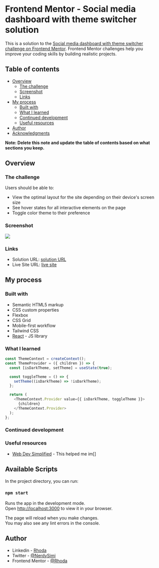 # Frontend Mentor - Social media dashboard with theme switcher solution

This is a solution to the [Social media dashboard with theme switcher challenge on Frontend Mentor](https://www.frontendmentor.io/challenges/social-media-dashboard-with-theme-switcher-6oY8ozp_H). Frontend Mentor challenges help you improve your coding skills by building realistic projects.

## Table of contents

- [Overview](#overview)
  - [The challenge](#the-challenge)
  - [Screenshot](#screenshot)
  - [Links](#links)
- [My process](#my-process)
  - [Built with](#built-with)
  - [What I learned](#what-i-learned)
  - [Continued development](#continued-development)
  - [Useful resources](#useful-resources)
- [Author](#author)
- [Acknowledgments](#acknowledgments)

**Note: Delete this note and update the table of contents based on what sections you keep.**

## Overview

### The challenge

Users should be able to:

- View the optimal layout for the site depending on their device's screen size
- See hover states for all interactive elements on the page
- Toggle color theme to their preference

### Screenshot

![](./screenshot.jpg)

### Links

- Solution URL: [solution URL](https://github.com/rh0se/dashboard-with-theme-switcher)
- Live Site URL: [live site](https://social-media-dashboard-with-theme-switcher-swart.vercel.app/)

## My process

### Built with

- Semantic HTML5 markup
- CSS custom properties
- Flexbox
- CSS Grid
- Mobile-first workflow
- Tailwind CSS
- [React](https://reactjs.org/) - JS library

### What I learned

```js
const ThemeContext = createContext();
const ThemeProvider = ({ children }) => {
  const [isDarkTheme, setTheme] = useState(true);

  const toggleTheme = () => {
    setTheme((isDarkTheme) => !isDarkTheme);
  };

  return (
    <ThemeContext.Provider value={{ isDarkTheme, toggleTheme }}>
      {children}
    </ThemeContext.Provider>
  );
};
```

### Continued development

### Useful resources

- [Web Dev Simplified](https://youtu.be/5LrDIWkK_Bc?si=-L1G9q14Ou1MYhWO) - This helped me im[]

## Available Scripts

In the project directory, you can run:

### `npm start`

Runs the app in the development mode.\
Open [http://localhost:3000](http://localhost:3000) to view it in your browser.

The page will reload when you make changes.\
You may also see any lint errors in the console.

## Author

- Linkedin - [Rhoda](https://www.linkedin.com/in/rhoda-ojetola)
- Twitter - [@NerdySimi](https://twitter.com/NerdySimi)
- Frontend Mentor - [@Rhoda](https://www.frontendmentor.io/profile/rh0se)
